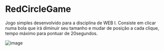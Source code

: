 # RedCircleGame
Jogo simples desenvolvido para a disciplina de WEB I.
Consiste em clicar numa bola que irá diminuir seu tamanho e mudar de posição a cada clique, tempo máximo para pontuar de 20segundos.

![image](https://github.com/Gaells/RedCircleGame/assets/105751499/64870d57-080f-4005-a046-8825240b458f)

